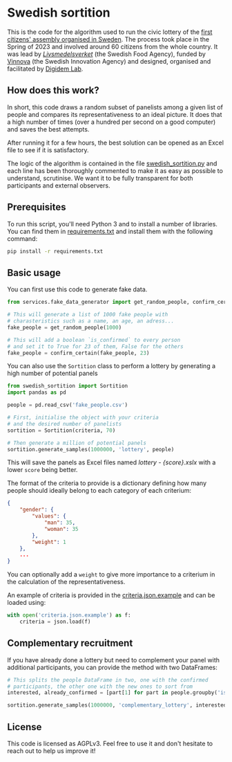 # Swedish sortition

This is the code for the algorithm used to run the civic lottery of the [first citizens' assembly organised in Sweden](https://digidemlab.org/news/livsmedelsverket-gor-sveriges-forsta-nationella-medborgarpanel-en/).
The process took place in the Spring of 2023 and involved around 60 citizens from the whole country. It was lead by [*Livsmedelsverket*](https://www.livsmedelsverket.se) (the Swedish Food Agency), funded by [Vinnova](https://www.vinnova.se) (the Swedish Innovation Agency) and designed, organised and facilitated by [Digidem Lab](https://digidemlab.org).

## How does this work?

In short, this code draws a random subset of panelists among a given list of people and compares its representativeness to an ideal picture. It does that a high number of times (over a hundred per second on a good computer) and saves the best attempts.

After running it for a few hours, the best solution can be opened as an Excel file to see if it is satisfactory.

The logic of the algorithm is contained in the file [swedish_sortition.py](/swedish_sortition.py) and each line has been thoroughly commented to make it as easy as possible to understand, scrutinise. We want it to be fully transparent for both participants and external observers.

## Prerequisites

To run this script, you'll need Python 3 and to install a number of libraries. You can find them in [requirements.txt](/requirements.txt) and install them with the following command:

```bash
pip install -r requirements.txt
```

## Basic usage

You can first use this code to generate fake data.

```python
from services.fake_data_generator import get_random_people, confirm_certain

# This will generate a list of 1000 fake people with
# charasteristics such as a name, an age, an adress...
fake_people = get_random_people(1000)

# This will add a boolean `is_confirmed` to every person
# and set it to True for 23 of them, False for the others
fake_people = confirm_certain(fake_people, 23)
```

You can also use the `Sortition` class to perform a lottery by generating a high number of potential panels

```python
from swedish_sortition import Sortition
import pandas as pd

people = pd.read_csv('fake_people.csv')

# First, initialise the object with your criteria
# and the desired number of panelists
sortition = Sortition(criteria, 70)

# Then generate a million of potential panels
sortition.generate_samples(1000000, 'lottery', people)
```

This will save the panels as Excel files named *lottery - {score}.xslx* with a lower `score` being better.

The format of the criteria to provide is a dictionary defining how many people should ideally belong to each category of each criterium:

```json
{
    "gender": {
        "values": {
            "man": 35,
            "woman": 35
        },
        "weight": 1
    },
    ...
}
```

You can optionally add a `weight` to give more importance to a criterium in the calculation of the representativeness.

An example of criteria is provided in the [criteria.json.example](/criteria.json.example) and can be loaded using:

```python
with open('criteria.json.example') as f:
    criteria = json.load(f)
```

## Complementary recruitment

If you have already done a lottery but need to complement your panel with additional participants, you can provide the method with two DataFrames:

```python
# This splits the people DataFrame in two, one with the confirmed
# participants, the other one with the new ones to sort from
interested, already_confirmed = [part[1] for part in people.groupby('is_confirmed')]

sortition.generate_samples(1000000, 'complementary_lottery', interested, already_confirmed)
```

## License

This code is licensed as AGPLv3. Feel free to use it and don't hesitate to reach out to help us improve it!
